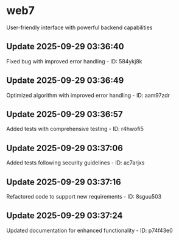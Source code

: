 # web7
User-friendly interface with powerful backend capabilities

## Update 2025-09-29 03:36:40
Fixed bug with improved error handling - ID: 584ykj8k


## Update 2025-09-29 03:36:49
Optimized algorithm with improved error handling - ID: aam97zdr


## Update 2025-09-29 03:36:57
Added tests with comprehensive testing - ID: r4hwofi5


## Update 2025-09-29 03:37:06
Added tests following security guidelines - ID: ac7arjxs


## Update 2025-09-29 03:37:16
Refactored code to support new requirements - ID: 8sguu503


## Update 2025-09-29 03:37:24
Updated documentation for enhanced functionality - ID: p74f43e0

